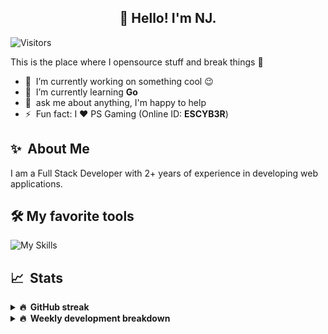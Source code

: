 <h2 align="center">👋 Hello! I'm NJ.</h2>

![Visitors](https://visitor-badge.glitch.me/badge?page_id=n-jaisabai.n-jaisabai)

This is the place where I opensource stuff and break things :rofl:

- 🔭 &nbsp;I’m currently working on something cool :wink:
- 🌱 &nbsp;I’m currently learning **Go**
- 💬 &nbsp;ask me about anything, I'm happy to help
- ⚡ &nbsp;Fun fact: I ❤️ PS Gaming (Online ID: **ESCYB3R**)

## ✨ &nbsp;About Me
  I am a Full Stack Developer with 2+ years of experience in developing web applications.</p>
  
## 🛠️ My favorite tools
![My Skills](https://skillicons.dev/icons?i=vue,go,nodejs,ts,js,python,postgres,mongodb,redis,git,docker,vscode)

## 📈 &nbsp;Stats
  
  <details>
  <summary><b>🔥 &nbsp;GitHub streak</b></summary>
  <br/>
  
  [![GitHub Streak](http://github-readme-streak-stats.herokuapp.com?user=n-jaisabai&theme=github-dark-blue&hide_border=true)](https://git.io/streak-stats)
  
  </details>
  
  <details>
  <summary><b>🔥 &nbsp;Weekly development breakdown</b></summary>
  <br/>
  
  <!--START_SECTION:waka-->

```text
Python           5 hrs 53 mins   ██████████▓░░░░░░░░░░░░░░   42.91 %
Go               4 hrs 59 mins   █████████░░░░░░░░░░░░░░░░   36.39 %
JavaScript       1 hr 27 mins    ██▓░░░░░░░░░░░░░░░░░░░░░░   10.63 %
SQL              25 mins         ▓░░░░░░░░░░░░░░░░░░░░░░░░   03.14 %
YAML             19 mins         ▓░░░░░░░░░░░░░░░░░░░░░░░░   02.33 %
Markdown         13 mins         ▒░░░░░░░░░░░░░░░░░░░░░░░░   01.62 %
```

<!--END_SECTION:waka-->
  <b>Note:</b> Top languages is only a metric of the languages my weekly code consists of and doesn't reflect experience or skill level.
  </details>
